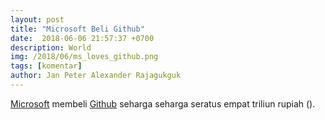 ```yaml
---
layout: post
title: "Microsoft Beli Github"
date:  2018-06-06 21:57:37 +0700
description: World
img: /2018/06/ms_loves_github.png
tags: [komentar]
author: Jan Peter Alexander Rajagukguk
---
```


[Microsoft](https://blogs.microsoft.com/blog/2018/06/04/microsoft-github-empowering-developers/) membeli [Github](https://blog.github.com/2018-06-04-github-microsoft/) seharga seharga seratus empat triliun rupiah ().

